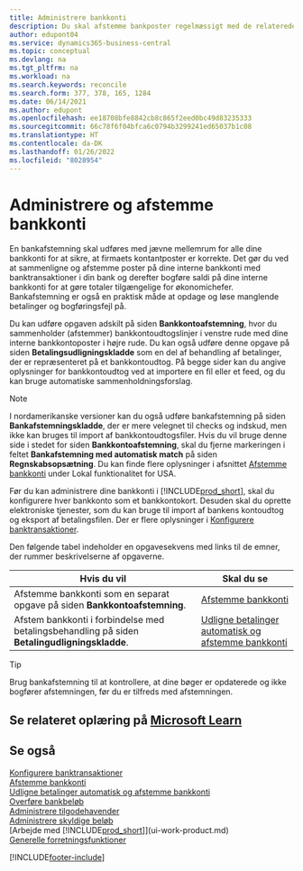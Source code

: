 ```yaml
---
title: Administrere bankkonti
description: Du skal afstemme bankposter regelmæssigt med de relaterede banktransaktioner i dine bankkonti.
author: edupont04
ms.service: dynamics365-business-central
ms.topic: conceptual
ms.devlang: na
ms.tgt_pltfrm: na
ms.workload: na
ms.search.keywords: reconcile
ms.search.form: 377, 378, 165, 1284
ms.date: 06/14/2021
ms.author: edupont
ms.openlocfilehash: ee18708bfe8842cb8c865f2eed0bc49d83235333
ms.sourcegitcommit: 66c78f6f04bfca6c0794b3299241ed65037b1c08
ms.translationtype: HT
ms.contentlocale: da-DK
ms.lasthandoff: 01/26/2022
ms.locfileid: "8028954"
---
```

# <a name="manage-and-reconcile-your-bank-accounts"></a>Administrere og afstemme bankkonti

En bankafstemning skal udføres med jævne mellemrum for alle dine bankkonti for at sikre, at firmaets kontantposter er korrekte. Det gør du ved at sammenligne og afstemme poster på dine interne bankkonti med banktransaktioner i din bank og derefter bogføre saldi på dine interne bankkonti for at gøre totaler tilgængelige for økonomichefer. Bankafstemning er også en praktisk måde at opdage og løse manglende betalinger og bogføringsfejl på.

Du kan udføre opgaven adskilt på siden **Bankkontoafstemning**, hvor du sammenholder (afstemmer) bankkontoudtogslinjer i venstre rude med dine interne bankkontoposter i højre rude. Du kan også udføre denne opgave på siden **Betalingsudligningskladde** som en del af behandling af betalinger, der er repræsenteret på et bankkontoudtog. På begge sider kan du angive oplysninger for bankkontoudtog ved at importere en fil eller et feed, og du kan bruge automatiske sammenholdningsforslag.

> [!NOTE]  
> I nordamerikanske versioner kan du også udføre bankafstemning på siden **Bankafstemningskladde**, der er mere velegnet til checks og indskud, men ikke kan bruges til import af bankkontoudtogsfiler. Hvis du vil bruge denne side i stedet for siden **Bankkontoafstemning**, skal du fjerne markeringen i feltet **Bankafstemning med automatisk match** på siden **Regnskabsopsætning**. Du kan finde flere oplysninger i afsnittet [Afstemme bankkonti](LocalFunctionality/UnitedStates/how-to-reconcile-bank-accounts.md) under Lokal funktionalitet for USA.

Før du kan administrere dine bankkonti i [!INCLUDE[prod_short](includes/prod_short.md)], skal du konfigurere hver bankkonto som et bankkontokort. Desuden skal du oprette elektroniske tjenester, som du kan bruge til import af bankens kontoudtog og eksport af betalingsfilen. Der er flere oplysninger i [Konfigurere banktransaktioner](bank-setup-banking.md).

Den følgende tabel indeholder en opgavesekvens med links til de emner, der rummer beskrivelserne af opgaverne.

| Hvis du vil | Skal du se |
| --- | --- |
| Afstemme bankkonti som en separat opgave på siden **Bankkontoafstemning**. |[Afstemme bankkonti](bank-how-reconcile-bank-accounts-separately.md) |
| Afstem bankkonti i forbindelse med betalingsbehandling på siden **Betalingudligningskladde**. |[Udligne betalinger automatisk og afstemme bankkonti](receivables-apply-payments-auto-reconcile-bank-accounts.md) |

> [!TIP]
> Brug bankafstemning til at kontrollere, at dine bøger er opdaterede og ikke bogfører afstemningen, før du er tilfreds med afstemningen.

## <a name="see-related-training-at-microsoft-learn"></a>Se relateret oplæring på [Microsoft Learn](/learn/paths/reconcile-bank-accounts-dynamics-365-business-central/)

## <a name="see-also"></a>Se også

[Konfigurere banktransaktioner](bank-setup-banking.md)  
[Afstemme bankkonti](bank-how-reconcile-bank-accounts-separately.md)  
[Udligne betalinger automatisk og afstemme bankkonti](receivables-apply-payments-auto-reconcile-bank-accounts.md)  
[Overføre bankbeløb](bank-how-transfer-bank-funds.md)  
[Administrere tilgodehavender](receivables-manage-receivables.md)  
[Administrere skyldige beløb](payables-manage-payables.md)  
[Arbejde med [!INCLUDE[prod_short](includes/prod_short.md)]](ui-work-product.md)  
[Generelle forretningsfunktioner](ui-across-business-areas.md)


[!INCLUDE[footer-include](includes/footer-banner.md)]